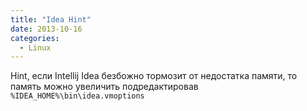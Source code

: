 ```yaml
---
title: "Idea Hint"
date: 2013-10-16
categories:
  - Linux
---
```


Hint, если Intellij Idea безбожно тормозит от недостатка памяти, то память можно увеличить подредактировав `%IDEA_HOME%\bin\idea.vmoptions`
